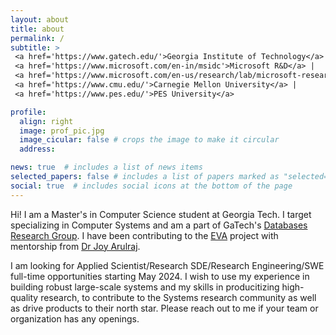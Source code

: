 ```yaml
---
layout: about
title: about
permalink: /
subtitle: >
 <a href='https://www.gatech.edu/'>Georgia Institute of Technology</a> |
 <a href='https://www.microsoft.com/en-in/msidc'>Microsoft R&D</a> |
 <a href='https://www.microsoft.com/en-us/research/lab/microsoft-research-india/'>Microsoft Research</a> |
 <a href='https://www.cmu.edu/'>Carnegie Mellon University</a> |
 <a href='https://www.pes.edu/'>PES University</a>

profile:
  align: right
  image: prof_pic.jpg
  image_cicular: false # crops the image to make it circular
  address:

news: true  # includes a list of news items
selected_papers: false # includes a list of papers marked as "selected={true}"
social: true  # includes social icons at the bottom of the page
---
```


Hi! I am a Master's in Computer Science student at Georgia Tech. I target specializing in Computer Systems and am a part of GaTech's <a href="https://db.cc.gatech.edu/">Databases Research Group</a>. I have been contributing to the <a href="https://evadb.readthedocs.io/">EVA</a> project with mentorship from <a href="https://faculty.cc.gatech.edu/~jarulraj/">Dr Joy Arulraj</a>.

I am looking for Applied Scientist/Research SDE/Research Engineering/SWE full-time opportunities starting May 2024. I wish to use my experience in building robust large-scale systems and my skills in producitizing high-quality research, to contribute to the Systems research community as well as drive products to their north star. Please reach out to me if your team or organization has any openings.